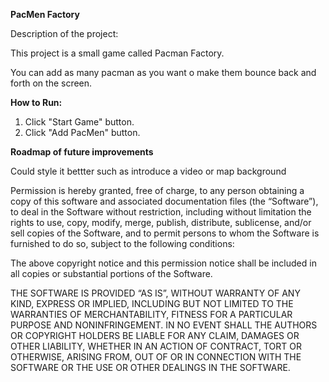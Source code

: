**PacMen Factory**


Description of the project: 


This project is a small game called Pacman Factory.   


You can add as many pacman as you want o make them bounce back and forth on the screen.


**How to Run:**   
 1. Click "Start Game" button.
 2. Click "Add PacMen" button.  


**Roadmap of future improvements**


Could style it bettter such as introduce a video or map background


Permission is hereby granted, free of charge, to any person obtaining a copy of this software and associated documentation files (the “Software”), to deal in the Software without restriction, including without limitation the rights to use, copy, modify, merge, publish, distribute, sublicense, and/or sell copies of the Software, and to permit persons to whom the Software is furnished to do so, subject to the following conditions:  

The above copyright notice and this permission notice shall be included in all copies or substantial portions of the Software.  

THE SOFTWARE IS PROVIDED “AS IS”, WITHOUT WARRANTY OF ANY KIND, EXPRESS OR IMPLIED, INCLUDING BUT NOT LIMITED TO THE WARRANTIES OF MERCHANTABILITY, FITNESS FOR A PARTICULAR PURPOSE AND NONINFRINGEMENT. IN NO EVENT SHALL THE AUTHORS OR COPYRIGHT HOLDERS BE LIABLE FOR ANY CLAIM, DAMAGES OR OTHER LIABILITY, WHETHER IN AN ACTION OF CONTRACT, TORT OR OTHERWISE, ARISING FROM, OUT OF OR IN CONNECTION WITH THE SOFTWARE OR THE USE OR OTHER DEALINGS IN THE SOFTWARE.
